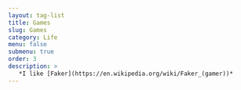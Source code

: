```yaml
---
layout: tag-list
title: Games
slug: Games
category: Life
menu: false
submenu: true
order: 3
description: >
   *I like [Faker](https://en.wikipedia.org/wiki/Faker_(gamer))*
---
```

